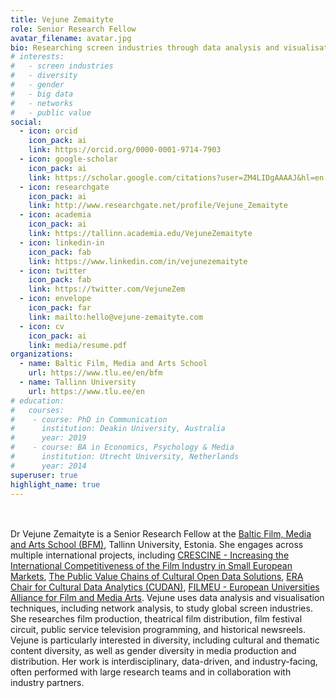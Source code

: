 ```yaml
---
title: Vejune Zemaityte
role: Senior Research Fellow
avatar_filename: avatar.jpg
bio: Researching screen industries through data analysis and visualisation.
# interests:
#   - screen industries
#   - diversity
#   - gender
#   - big data
#   - networks
#   - public value
social:
  - icon: orcid
    icon_pack: ai
    link: https://orcid.org/0000-0001-9714-7903
  - icon: google-scholar
    icon_pack: ai
    link: https://scholar.google.com/citations?user=ZM4LIDgAAAAJ&hl=en
  - icon: researchgate
    icon_pack: ai
    link: http://www.researchgate.net/profile/Vejune_Zemaityte
  - icon: academia
    icon_pack: ai
    link: https://tallinn.academia.edu/VejuneZemaityte
  - icon: linkedin-in
    icon_pack: fab
    link: https://www.linkedin.com/in/vejunezemaityte
  - icon: twitter
    icon_pack: fab
    link: https://twitter.com/VejuneZem
  - icon: envelope
    icon_pack: far
    link: mailto:hello@vejune-zemaityte.com
  - icon: cv
    icon_pack: ai
    link: media/resume.pdf
organizations:
  - name: Baltic Film, Media and Arts School
    url: https://www.tlu.ee/en/bfm
  - name: Tallinn University
    url: https://www.tlu.ee/en
# education:
#   courses:
#    - course: PhD in Communication
#      institution: Deakin University, Australia
#      year: 2019
#    - course: BA in Economics, Psychology & Media
#      institution: Utrecht University, Netherlands
#      year: 2014
superuser: true
highlight_name: true
---
```

</br>
</br>
Dr Vejune Zemaityte is a Senior Research Fellow at the <a href="https://www.tlu.ee/en/bfm" target="_blank">Baltic Film, Media and Arts School (BFM)</a>, Tallinn University, Estonia. She engages across multiple international projects, including <a href="https://www.crescine.eu/" target="_blank">CRESCINE - Increasing the International Competitiveness of the Film Industry in Small European Markets</a>, <a href="https://publicvalueofdata.tlu.ee/" target="_blank">The Public Value Chains of Cultural Open Data Solutions</a>, <a href="https://cudan.tlu.ee/" target="_blank">ERA Chair for Cultural Data Analytics (CUDAN)</a>, <a href="https://www.filmeu.eu/" target="_blank">FILMEU - European Universities Alliance for Film and Media Arts</a>. Vejune uses data analysis and visualisation techniques, including network analysis, to study global screen industries. She researches film production, theatrical film distribution, film festival circuit, public service television programming, and historical newsreels. Vejune is particularly interested in diversity, including cultural and thematic content diversity, as well as gender diversity in media production and distribution. Her work is interdisciplinary, data-driven, and industry-facing, often performed with large research teams and in collaboration with industry partners.